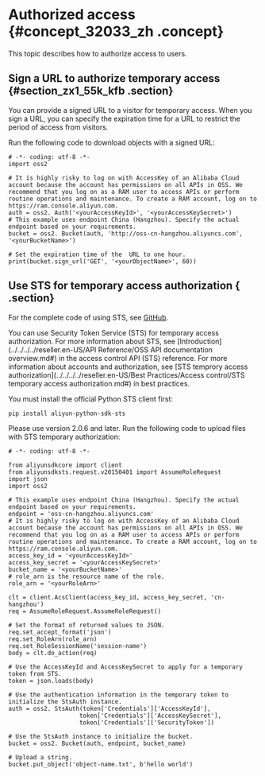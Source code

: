 # Authorized access {#concept_32033_zh .concept}

This topic describes how to authorize access to users.

## Sign a URL to authorize temporary access {#section_zx1_55k_kfb .section}

You can provide a signed URL to a visitor for temporary access. When you sign a URL, you can specify the expiration time for a URL to restrict the period of access from visitors.

Run the following code to download objects with a signed URL:

```language-python
# -*- coding: utf-8 -*-
import oss2

# It is highly risky to log on with AccessKey of an Alibaba Cloud account because the account has permissions on all APIs in OSS. We recommend that you log on as a RAM user to access APIs or perform routine operations and maintenance. To create a RAM account, log on to https://ram.console.aliyun.com.
auth = oss2. Auth('<yourAccessKeyId>', '<yourAccessKeySecret>')
# This example uses endpoint China (Hangzhou). Specify the actual endpoint based on your requirements.
bucket = oss2. Bucket(auth, 'http://oss-cn-hangzhou.aliyuncs.com', '<yourBucketName>')

# Set the expiration time of the  URL to one hour.
print(bucket.sign_url('GET', '<yourObjectName>', 60))

```

## Use STS for temporary access authorization { .section}

For the complete code of using STS, see [GitHub](https://github.com/aliyun/aliyun-oss-python-sdk/blob/master/examples/sts.py).

You can use Security Token Service \(STS\) for temporary access authorization. For more information about STS, see [Introduction](../../../../reseller.en-US/API Reference/OSS API documentation overview.md#) in the access control API \(STS\) reference. For more information about accounts and authorization, see [STS temprory access authorization](../../../../reseller.en-US/Best Practices/Access control/STS temporary access authorization.md#) in best practices.

You must install the official Python STS client first:

```language-bash
pip install aliyun-python-sdk-sts

```

Please use version 2.0.6 and later. Run the following code to upload files with STS temporary authorization:

```language-python
# -*- coding: utf-8 -*-

from aliyunsdkcore import client
from aliyunsdksts.request.v20150401 import AssumeRoleRequest
import json
import oss2

# This example uses endpoint China (Hangzhou). Specify the actual endpoint based on your requirements.
endpoint = 'oss-cn-hangzhou.aliyuncs.com'
# It is highly risky to log on with AccessKey of an Alibaba Cloud account because the account has permissions on all APIs in OSS. We recommend that you log on as a RAM user to access APIs or perform routine operations and maintenance. To create a RAM account, log on to https://ram.console.aliyun.com.
access_key_id = '<yourAccessKeyId>'
access_key_secret = '<yourAccessKeySecret>'
bucket_name = '<yourBucketName>'
# role_arn is the resource name of the role.
role_arn = '<yourRoleArn>'

clt = client.AcsClient(access_key_id, access_key_secret, 'cn-hangzhou')
req = AssumeRoleRequest.AssumeRoleRequest()

# Set the format of returned values to JSON.
req.set_accept_format('json')
req.set_RoleArn(role_arn)
req.set_RoleSessionName('session-name')
body = clt.do_action(req)

# Use the AccessKeyId and AccessKeySecret to apply for a temporary token from STS.
token = json.loads(body)

# Use the authentication information in the temporary token to initialize the StsAuth instance.
auth = oss2. StsAuth(token['Credentials']['AccessKeyId'],
                    token['Credentials']['AccessKeySecret'],
                    token['Credentials']['SecurityToken'])

# Use the StsAuth instance to initialize the bucket.
bucket = oss2. Bucket(auth, endpoint, bucket_name)

# Upload a string.
bucket.put_object('object-name.txt', b'hello world')

```

